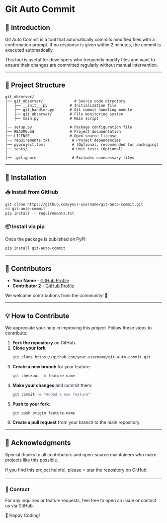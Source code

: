 # Git Auto Commit

## 📌 Introduction
Git Auto Commit is a tool that automatically commits modified files with a confirmation prompt. If no response is given within 2 minutes, the commit is executed automatically.

This tool is useful for developers who frequently modify files and want to ensure their changes are committed regularly without manual intervention.

---

## 📂 Project Structure

```
git_observer/
│── git_observer/              # Source code directory
│   ├── __init__.py          # Initialization file
│   ├── git_handler.py       # Git commit handling module
│   ├── git_observer/        # File monitoring system
│   ├── main.py              # Main script
│
│── setup.py                 # Package configuration file
│── README.md                # Project documentation
│── LICENSE                  # Open-source license
│── requirements.txt          # Project dependencies
│── pyproject.toml            # (Optional, recommended for packaging)
│── tests/                    # Unit tests (Optional)
│
│── .gitignore                # Excludes unnecessary files
```

---

## 🔧 Installation

### 📥 Install from GitHub
```bash
git clone https://github.com/your-username/git-auto-commit.git
cd git-auto-commit
pip install -r requirements.txt
```

### 📦 Install via pip
Once the package is published on PyPI:
```bash
pip install git-auto-commit
```

---

## 👥 Contributors
- **Your Name** - [GitHub Profile](https://github.com/your-username)
- **Contributor 2** - [GitHub Profile](https://github.com/contributor-2)

We welcome contributions from the community! 🚀

---

## 💡 How to Contribute
We appreciate your help in improving this project. Follow these steps to contribute:

1. **Fork the repository** on GitHub.
2. **Clone your fork**:
   ```bash
   git clone https://github.com/your-username/git-auto-commit.git
   ```
3. **Create a new branch** for your feature:
   ```bash
   git checkout -b feature-name
   ```
4. **Make your changes** and commit them:
   ```bash
   git commit -m "Added a new feature"
   ```
5. **Push to your fork**:
   ```bash
   git push origin feature-name
   ```
6. **Create a pull request** from your branch to the main repository.

---

## 🙏 Acknowledgments
Special thanks to all contributors and open-source maintainers who make projects like this possible.

If you find this project helpful, please ⭐ star the repository on GitHub!

---

### 📧 Contact
For any inquiries or feature requests, feel free to open an issue or contact us via GitHub.

🚀 Happy Coding!